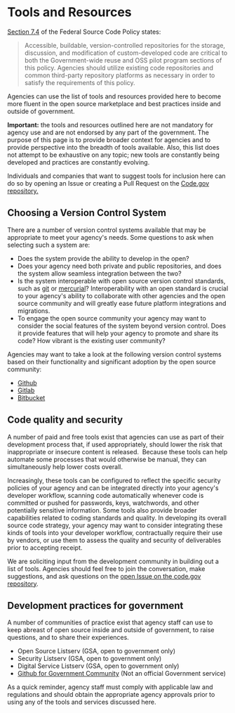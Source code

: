 # Tools and Resources

[Section 7.4](#code-repositories) of the Federal Source Code Policy states:

> Accessible, buildable, version-controlled repositories for the storage, discussion, and modification of custom-developed code are critical to both the Government-wide reuse and OSS pilot program sections of this policy. Agencies should utilize existing code repositories and common third-party repository platforms as necessary in order to satisfy the requirements of this policy.

Agencies can use the list of tools and resources provided here to become more fluent in the open source marketplace and best practices inside and outside of government.

**Important:** the tools and resources outlined here are not mandatory for agency use and are not endorsed by any part of the government. The purpose of this page is to provide broader context for agencies and to provide perspective into the breadth of tools available. Also, this list does not attempt to be exhaustive on any topic; new tools are constantly being developed and practices are constantly evolving.

Individuals and companies that want to suggest tools for inclusion here can do so by opening an Issue or creating a Pull Request on the [Code.gov repository.](https://github.com/GSA/code-gov-front-end)

## Choosing a Version Control System

There are a number of version control systems available that may be appropriate to meet your agency's needs. Some questions to ask when selecting such a system are:

*   Does the system provide the ability to develop in the open?
*   Does your agency need both private and public repositories, and does the system allow seamless integration between the two?
*   Is the system interoperable with open source version control standards, such as [git](https://git-scm.com/) or [mercurial](https://www.mercurial-scm.org/)? Interoperability with an open standard is crucial to your agency's ability to collaborate with other agencies and the open source community and will greatly ease future platform integrations and migrations.
*   To engage the open source community your agency may want to consider the social features of the system beyond version control. Does it provide features that will help your agency to promote and share its code? How vibrant is the existing user community?

Agencies may want to take a look at the following version control systems based on their functionality and significant adoption by the open source community:

*   [Github](https://github.com/)
*   [Gitlab](https://gitlab.com/)
*   [Bitbucket](https://bitbucket.org/)

## Code quality and security

A number of paid and free tools exist that agencies can use as part of their development process that, if used appropriately, should lower the risk that inappropriate or insecure content is released.  Because these tools can help automate some processes that would otherwise be manual, they can simultaneously help lower costs overall.

Increasingly, these tools can be configured to reflect the specific security policies of your agency and can be integrated directly into your agency's developer workflow, scanning code automatically whenever code is committed or pushed for passwords, keys, watchwords, and other potentially sensitive information. Some tools also provide broader capabilities related to coding standards and quality. In developing its overall source code strategy, your agency may want to consider integrating these kinds of tools into your developer workflow, contractually require their use by vendors, or use them to assess the quality and security of deliverables prior to accepting receipt.

We are soliciting input from the development community in building out a list of tools. Agencies should feel free to join the conversation, make suggestions, and ask questions on the [open Issue on the code.gov repository](https://github.com/GSA/code-gov-front-end/issues).

## Development practices for government

A number of communities of practice exist that agency staff can use to keep abreast of open source inside and outside of government, to raise questions, and to share their experiences.

*   Open Source Listserv (GSA, open to government only)
*   Security Listserv (GSA, open to government only)
*   Digital Service Listserv (GSA, open to government only)
*   [Github for Government Community](https://github.com/government/welcome#readme) (Not an official Government service)

As a quick reminder, agency staff must comply with applicable law and regulations and should obtain the appropriate agency approvals prior to using any of the tools and services discussed here.
